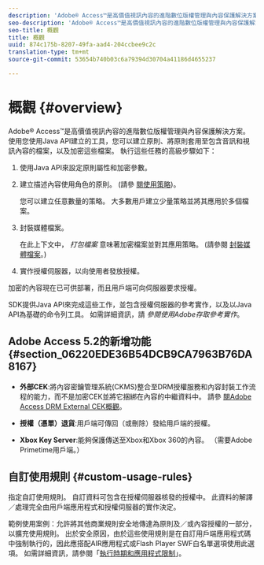 ```yaml
---
description: 'Adobe® Access™是高價值視訊內容的進階數位版權管理與內容保護解決方案。 使用您使用Java API建立的工具，您可以建立原則、將原則套用至包含音訊和視訊內容的檔案，以及加密這些檔案。 執行這些任務的高級步驟如下 '
seo-description: 'Adobe® Access™是高價值視訊內容的進階數位版權管理與內容保護解決方案。 使用您使用Java API建立的工具，您可以建立原則、將原則套用至包含音訊和視訊內容的檔案，以及加密這些檔案。 執行這些任務的高級步驟如下 '
seo-title: 概觀
title: 概觀
uuid: 874c175b-8207-49fa-aad4-204ccbee9c2c
translation-type: tm+mt
source-git-commit: 53654b740b03c6a79394d30704a41186d4655237

---
```



# 概觀 {#overview}

Adobe® Access™是高價值視訊內容的進階數位版權管理與內容保護解決方案。 使用您使用Java API建立的工具，您可以建立原則、將原則套用至包含音訊和視訊內容的檔案，以及加密這些檔案。 執行這些任務的高級步驟如下：

1. 使用Java API來設定原則屬性和加密參數。
1. 建立描述內容使用角色的原則。 (請參 [閱使用策略](../../aaxs-protecting-content/content-working-with-policies/content-working-with-policies-overview.md))。

   您可以建立任意數量的策略。 大多數用戶建立少量策略並將其應用於多個檔案。

1. 封裝媒體檔案。

   在此上下文中， *打包檔案* 意味著加密檔案並對其應用策略。 (請參閱 [封裝媒體檔案](../../aaxs-protecting-content/content-packaging-media-files/content-packaging-media-files-overview.md)。)

1. 實作授權伺服器，以向使用者發放授權。

加密的內容現在已可供部署，而且用戶端可向伺服器要求授權。

SDK提供Java API來完成這些工作，並包含授權伺服器的參考實作，以及以Java API為基礎的命令列工具。 如需詳細資訊，請 *參閱使用Adobe存取參考實作*。

## Adobe Access 5.2的新增功能 {#section_06220EDE36B54DCB9CA7963B76DA8167}

* **外部CEK**:將內容密鑰管理系統(CKMS)整合至DRM授權服務和內容封裝工作流程的能力，而不是加密CEK並將它捆綁在內容的中繼資料中。 請參 [閱Adobe Access DRM External CEK概觀](../../aaxs-drm-xkey-mgmt/aaxs-drm-using-external-cek-overview.md)。

* **授權（憑單）退貨**:用戶端可傳回（或刪除）發給用戶端的授權。
* **Xbox Key Server**:能夠保護傳送至Xbox和Xbox 360的內容。 （需要Adobe Primetime用戶端。）

## 自訂使用規則 {#custom-usage-rules}

指定自訂使用規則。 自訂資料可包含在授權伺服器核發的授權中。 此資料的解譯／處理完全由用戶端應用程式和授權伺服器的實作決定。

範例使用案例：允許將其他商業規則安全地傳達為原則及／或內容授權的一部分，以擴充使用規則。 出於安全原因，由於這些使用規則是在自訂用戶端應用程式碼中強制執行的，因此應搭配AIR應用程式或Flash Player SWF白名單選項使用此選項。 如需詳細資訊，請參閱「[執行時期和應用程式限制](../../aaxs-protecting-content/content-introduction/content-usage-rules/content-runtime-application-restrictions/content-whitelist-air.md)」。